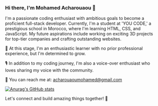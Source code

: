 ### Hi there, I'm Mohamed Acharouaou 👋

I'm a passionate coding enthusiast with ambitious goals to become a proficient full-stack developer. Currently, I'm a student at 'YOU CODE,' a prestigious school in Morocco, where I'm learning HTML, CSS, and JavaScript. My future aspirations include working on exciting 3D projects for top-tier companies and crafting outstanding websites. 

🌱 At this stage, I'm an enthusiastic learner with no prior professional experience, but I'm determined to grow.

🎙️ In addition to my coding journey, I'm also a voice-over enthusiast who loves sharing my voice with the community.

📧 You can reach me at: acharouaoumohamed@gmail.com

[![Anurag's GitHub stats](https://github-readme-stats.vercel.app/api?username=SimoAcharouaou777)](https://github.com/anuraghazra/github-readme-stats)

Let's connect and build amazing things together! 🚀


